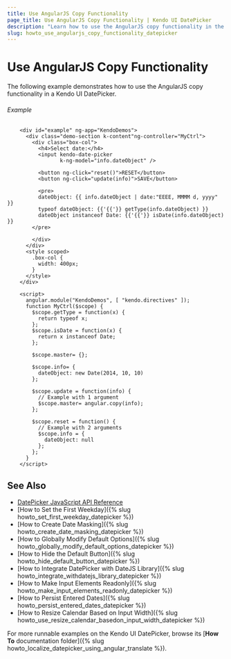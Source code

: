 ```yaml
---
title: Use AngularJS Copy Functionality
page_title: Use AngularJS Copy Functionality | Kendo UI DatePicker
description: "Learn how to usе the AngularJS copy functionality in the Kendo UI DatePicker."
slug: howto_use_angularjs_copy_functionality_datepicker
---
```


# Use AngularJS Copy Functionality

The following example demonstrates how to use the AngularJS copy functionality in a Kendo UI DatePicker.

###### Example

```dojo
    <div id="example" ng-app="KendoDemos">
      <div class="demo-section k-content"ng-controller="MyCtrl">
        <div class="box-col">
          <h4>Select date:</h4>
          <input kendo-date-picker
                 k-ng-model="info.dateObject" />

          <button ng-click="reset()">RESET</button>
          <button ng-click="update(info)">SAVE</button>

          <pre>
          dateObject: {{ info.dateObject | date:"EEEE, MMMM d, yyyy" }}
          typeof dateObject: {{'{{'}} getType(info.dateObject) }}
          dateObject instanceof Date: {{'{{'}} isDate(info.dateObject) }}
        </pre>

        </div>
      </div>
      <style scoped>
        .box-col {
          width: 400px;
        }
      </style>
    </div>

    <script>
      angular.module("KendoDemos", [ "kendo.directives" ]);
      function MyCtrl($scope) {
        $scope.getType = function(x) {
          return typeof x;
        };
        $scope.isDate = function(x) {
          return x instanceof Date;
        };

        $scope.master= {};

        $scope.info= {
          dateObject: new Date(2014, 10, 10)
        };

        $scope.update = function(info) {
          // Example with 1 argument
          $scope.master= angular.copy(info);
        };

        $scope.reset = function() {
          // Example with 2 arguments
          $scope.info = {
            dateObject: null
          };
        };
      }
    </script>
```

## See Also

* [DatePicker JavaScript API Reference](/api/javascript/ui/datepicker)
* [How to Set the First Weekday]({% slug howto_set_first_weekday_datepicker %})
* [How to Create Date Masking]({% slug howto_create_date_masking_datepicker %})
* [How to Globally Modify Default Options]({% slug howto_globally_modify_default_options_datepicker %})
* [How to Hide the Default Button]({% slug howto_hide_default_button_datepicker %})
* [How to Integrate DatePicker with DateJS Library]({% slug howto_integrate_withdatejs_library_datepicker %})
* [How to Make Input Elements Readonly]({% slug howto_make_input_elements_readonly_datepicker %})
* [How to Persist Entered Dates]({% slug howto_persist_entered_dates_datepicker %})
* [How to Resize Calendar Based on Input Width]({% slug howto_use_resize_calendar_basedon_input_width_datepicker %})

For more runnable examples on the Kendo UI DatePicker, browse its [**How To** documentation folder]({% slug howto_localize_datepicker_using_angular_translate %}).
